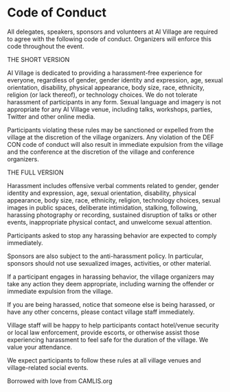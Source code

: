 
# Code of Conduct

All delegates, speakers, sponsors and volunteers at AI Village are required to agree with the following code of conduct. Organizers will enforce this code throughout the event.

THE SHORT VERSION

AI Village is dedicated to providing a harassment-free experience for everyone, regardless of gender, gender identity and expression, age, sexual orientation, disability, physical appearance, body size, race, ethnicity, religion (or lack thereof), or technology choices. We do not tolerate harassment of participants in any form. Sexual language and imagery is not appropriate for any AI Village venue, including talks, workshops, parties, Twitter and other online media.

Participants violating these rules may be sanctioned or expelled from the village at the discretion of the village organizers. Any violation of the DEF CON code of conduct will also result in immediate expulsion from the village and the conference at the discretion of the village and conference organizers.

THE FULL VERSION

Harassment includes offensive verbal comments related to gender, gender identity and expression, age, sexual orientation, disability, physical appearance, body size, race, ethnicity, religion, technology choices, sexual images in public spaces, deliberate intimidation, stalking, following, harassing photography or recording, sustained disruption of talks or other events, inappropriate physical contact, and unwelcome sexual attention.

Participants asked to stop any harassing behavior are expected to comply immediately.

Sponsors are also subject to the anti-harassment policy. In particular, sponsors should not use sexualized images, activities, or other material.

If a participant engages in harassing behavior, the village organizers may take any action they deem appropriate, including warning the offender or immediate expulsion from the village.

If you are being harassed, notice that someone else is being harassed, or have any other concerns, please contact village staff immediately.

Village staff will be happy to help participants contact hotel/venue security or local law enforcement, provide escorts, or otherwise assist those experiencing harassment to feel safe for the duration of the village. We value your attendance.

We expect participants to follow these rules at all village venues and village-related social events.

Borrowed with love from CAMLIS.org
